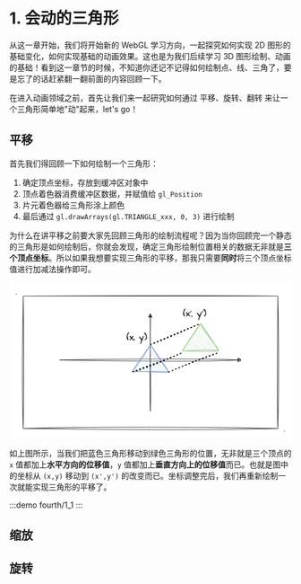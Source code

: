 # 1. 会动的三角形

从这一章开始，我们将开始新的 WebGL 学习方向，一起探究如何实现 2D 图形的基础变化，如何实现基础的动画效果。这也是为我们后续学习 3D 图形绘制、动画的基础！看到这一章节的时候，不知道你还记不记得如何绘制点、线、三角了，要是忘了的话赶紧翻一翻前面的内容回顾一下。

在进入动画领域之前，首先让我们来一起研究如何通过 平移、旋转、翻转 来让一个三角形简单地"动"起来，let's go！

## 平移

首先我们得回顾一下如何绘制一个三角形：
1. 确定顶点坐标，存放到缓冲区对象中
2. 顶点着色器消费缓冲区数据，并赋值给 `gl_Position`
3. 片元着色器给三角形涂上颜色
4. 最后通过 `gl.drawArrays(gl.TRIANGLE_xxx, 0, 3)` 进行绘制

为什么在讲平移之前要大家先回顾三角形的绘制流程呢？因为当你回顾完一个静态的三角形是如何绘制后，你就会发现，确定三角形绘制位置相关的数据无非就是**三个顶点坐标**。所以如果我想要实现三角形的平移，那我只需要**同时**将三个顶点坐标值进行加减法操作即可。

![1.2](../../public/images/fourth/1.2.png)

如上图所示，当我们把蓝色三角形移动到绿色三角形的位置，无非就是三个顶点的 `x` 值都加上**水平方向的位移值**，`y` 值都加上**垂直方向上的位移值**而已。也就是图中的坐标从 `(x,y)` 移动到 `(x',y')` 的改变而已。坐标调整完后，我们再重新绘制一次就能实现三角形的平移了。

:::demo
fourth/1_1
:::

## 缩放

## 旋转
